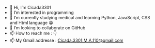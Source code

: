 - 👋 Hi, I’m Cicada3301
- 👀 I’m interested in programming 
- 🌱 I’m currently studying medical and learning Python, JavaScript, CSS and Html language 😁
- 💞️ I’m looking to collaborate on GitHub
- 📫 How to reach me : 👇 
- 📫 My Gmail addresse : Cicada.3301.M.A.110@gmail.com

<!---
Cicada3301110/Cicada3301110 is a ✨ special ✨ repository because its `README.md` (this file) appears on your GitHub profile.
You can click the Preview link to take a look at your changes.
--->
